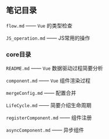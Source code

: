 ## 笔记目录

`flow.md` —— `Vue` 的类型检查

`JS_operation.md` —— JS常用的操作

### core目录

`README.md` —— `Vue` 数据驱动过程简要分析

`component.md` —— `Vue` 组件渲染过程

`mergeConfig.md` —— 配置合并

`LifeCycle.md` —— 简要介绍生命周期

`registerComponent.md` —— 组件注册

`asyncComponent.md` —— 异步组件